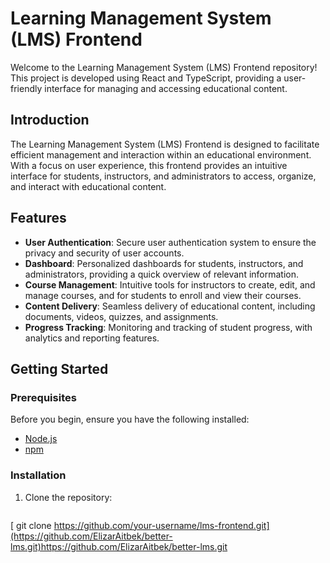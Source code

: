 # Learning Management System (LMS) Frontend

Welcome to the Learning Management System (LMS) Frontend repository! This project is developed using React and TypeScript, providing a user-friendly interface for managing and accessing educational content.

## Introduction

The Learning Management System (LMS) Frontend is designed to facilitate efficient management and interaction within an educational environment. With a focus on user experience, this frontend provides an intuitive interface for students, instructors, and administrators to access, organize, and interact with educational content.

## Features

- **User Authentication**: Secure user authentication system to ensure the privacy and security of user accounts.
- **Dashboard**: Personalized dashboards for students, instructors, and administrators, providing a quick overview of relevant information.
- **Course Management**: Intuitive tools for instructors to create, edit, and manage courses, and for students to enroll and view their courses.
- **Content Delivery**: Seamless delivery of educational content, including documents, videos, quizzes, and assignments.
- **Progress Tracking**: Monitoring and tracking of student progress, with analytics and reporting features.

## Getting Started

### Prerequisites

Before you begin, ensure you have the following installed:

- [Node.js](https://nodejs.org/)
- [npm](https://www.npmjs.com/)

### Installation

1. Clone the repository:

   ```bash
 [  git clone https://github.com/your-username/lms-frontend.git](https://github.com/ElizarAitbek/better-lms.git)https://github.com/ElizarAitbek/better-lms.git
